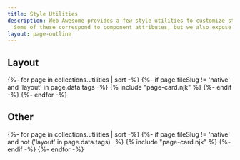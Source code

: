 ```yaml
---
title: Style Utilities
description: Web Awesome provides a few style utilities to customize styles in ways that cannot necessarily be described by semantic HTML.
  Some of these correspond to component attributes, but we also expose utility classes so you can apply these styles to native elements too.
layout: page-outline
---
```


<div id="component-grid" class="index-grid">
  <h2 class="index-category">Layout</h2>

  {%- for page in collections.utilities | sort -%}
  {%- if page.fileSlug != 'native' and 'layout' in page.data.tags -%}
    {% include "page-card.njk" %}
  {%- endif -%}
  {%- endfor -%}
</div>

<div id="component-grid" class="index-grid">
  <h2 class="index-category">Other</h2>

  {%- for page in collections.utilities | sort -%}
  {%- if page.fileSlug != 'native' and not ('layout' in page.data.tags) -%}
    {% include "page-card.njk" %}
  {%- endif -%}
  {%- endfor -%}
</div>

